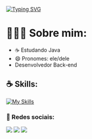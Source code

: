 [![Typing SVG](https://readme-typing-svg.demolab.com?font=Fira+Code&duration=4000&pause=500&width=435&lines=Olá!+%F0%9F%91%8B;Pode+me+chamar+de+Gil!+%F0%9F%98%81;Sou+desenvolvedor+Back-end;E+sou+apaixonado+por+Tecnologia+%3C3)](https://git.io/typing-svg)

<h1>👩🏽‍💻 Sobre mim: </h1>

- ☕ Estudando Java
- 😄 Pronomes: ele/dele
- Desenvolvedor Back-end

<div><h2>☕ Skills: </h2>
  
[![My Skills](https://skillicons.dev/icons?i=java,spring,mongodb,python,django,cs,dotnet)](https://skillicons.dev)

</div>
<div><h3>📱 Redes sociais: </h3>
  
  <!-- <a href="https://www.youtube.com/channel/UCZoqeh3Yv3hzAif3SImHmrw" target="_blank"><img src="https://img.shields.io/badge/YouTube-FF0000?style=for-the-badge&logo=youtube&logoColor=white" target="_blank"></a> -->
  <a href="https://www.instagram.com/gildaciozz/" target="_blank"><img src="https://img.shields.io/badge/-Instagram-%23E4405F?style=for-the-badge&logo=instagram&logoColor=white" target="_blank"></a>
 	<!-- <a href="https://www.twitch.tv/freshwzz" target="_blank"><img src="https://img.shields.io/badge/Twitch-9146FF?style=for-the-badge&logo=twitch&logoColor=white" target="_blank"></a> -->
  <a href = "mailto:contato.gildaciolopes@gmail.com"><img src="https://img.shields.io/badge/-Gmail-%23333?style=for-the-badge&logo=gmail&logoColor=white" target="_blank"></a>
  <a href="https://www.linkedin.com/in/gildáciozz" target="_blank"><img src="https://img.shields.io/badge/-LinkedIn-%230077B5?style=for-the-badge&logo=linkedin&logoColor=white" target="_blank"></a> 
</div>
